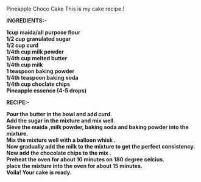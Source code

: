Pineapple Choco Cake
This is my cake recipe.!<b>

INGREDIENTS:-<b>

1cup maida/all purpose flour<br>
1/2 cup granulated sugar <br>
1/2 cup curd<br>
1/4th cup milk powder<br> 
1/4th cup melted butter<br>
1/4th cup milk<br>
1 teaspoon baking powder <br>
1/4th teaspoon baking soda <br>
1/4th cup choclate chips<br>
Pineapple essence (4-5 drops)<br>

RECIPE:-<b>

Pour the butter in the bowl and add curd.<br>
Add the sugar in the mixture and mix well.<br>
Sieve the maida ,milk powder, baking soda and baking powder into the mixture.<br>
Mix the mixture well with a balloon whisk .<br>
Now gradually add the milk to the mixture to get the perfect consistency.<br>
Now add the chocolate chips to the mix .<br>
Preheat the oven for about 10 minutes on 180 degree celcius.<br> 
place the mixture into the oven for about 15 minutes.<br>
Voila! Your cake is ready. <br>
